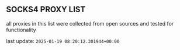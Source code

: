 ## SOCKS4 PROXY LIST

all proxies in this list were collected from open sources and tested for functionality

last update: `2025-01-19 08:20:12.301944+00:00`